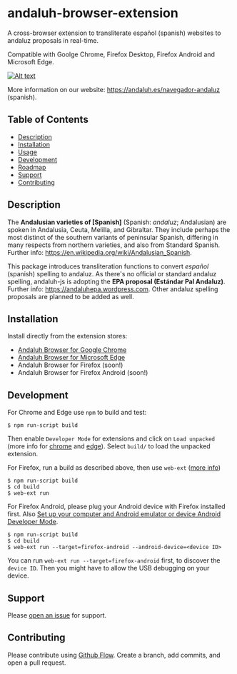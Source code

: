 # andaluh-browser-extension

A cross-browser extension to transliterate español (spanish) websites to andaluz proposals in real-time.

Compatible with Goolge Chrome, Firefox Desktop, Firefox Android and Microsoft Edge.

[![Alt text](https://img.youtube.com/vi/MkBKDv_2N2s/0.jpg)](https://www.youtube.com/watch?v=MkBKDv_2N2s)

More information on our website: https://andaluh.es/navegador-andaluz (spanish).

## Table of Contents

- [Description](#description)
- [Installation](#installation)
- [Usage](#usage)
- [Development](#development)
- [Roadmap](#roadmap)
- [Support](#support)
- [Contributing](#contributing)

## Description

The **Andalusian varieties of [Spanish]** (Spanish: *andaluz*; Andalusian) are spoken in Andalusia, Ceuta, Melilla, and Gibraltar. They include perhaps the most distinct of the southern variants of peninsular Spanish, differing in many respects from northern varieties, and also from Standard Spanish. Further info: https://en.wikipedia.org/wiki/Andalusian_Spanish.

This package introduces transliteration functions to convert *español* (spanish) spelling to andaluz. As there's no official or standard andaluz spelling, andaluh-js is adopting the **EPA proposal (Estándar Pal Andaluz)**. Further info: https://andaluhepa.wordpress.com. Other andaluz spelling proposals are planned to be added as well.

## Installation

Install directly from the extension stores:

* <a href="https://chrome.google.com/webstore/detail/andaluh-for-web-browser/hgfhnijcbdidgdhheepmdgodjphcmfhc">Andaluh Browser for Google Chrome</a>
* <a href="https://microsoftedge.microsoft.com/addons/detail/andaluh-for-web-browser/logmeeenbhafjlddjajgpilmlbmhcekm">Andaluh Browser for Microsoft Edge</a>
* Andaluh Browser for Firefox (soon!)
* Andaluh Browser for Firefox Android (soon!)

## Development

For Chrome and Edge use `npm` to build and test:

```
$ npm run-script build
```

Then enable `Developer Mode` for extensions and click on `Load unpacked` (more info for <a href="https://developer.chrome.com/docs/extensions/mv3/getstarted/">chrome</a> and <a href="https://docs.microsoft.com/en-us/microsoft-edge/extensions-chromium/getting-started/extension-sideloading">edge</a>). Select `build/` to load the unpacked extension.

For Firefox, run a build as described above, then use `web-ext` (<a href="https://extensionworkshop.com/documentation/develop/getting-started-with-web-ext/">more info</a>)

```
$ npm run-script build
$ cd build
$ web-ext run
```

For Firefox Android, please plug your Android device with Firefox installed first. Also <a href="https://extensionworkshop.com/documentation/develop/developing-extensions-for-firefox-for-android/#set-up-your-computer-and-android-emulator-or-device">Set up your computer and Android emulator or device
Android Developer Mode</a>.

```
$ npm run-script build
$ cd build
$ web-ext run --target=firefox-android --android-device=<device ID>
```

You can run `web-ext run --target=firefox-android` first, to discover the `device ID`. Then you might have to allow the USB debugging on your device.

## Support

Please [open an issue](https://github.com/andalugeeks/andaluh-browser-extension/issues/new) for support.

## Contributing

Please contribute using [Github Flow](https://guides.github.com/introduction/flow/). Create a branch, add commits, and open a pull request.
